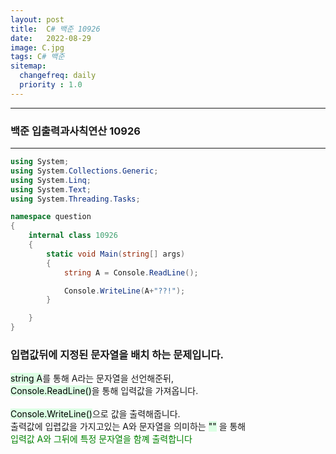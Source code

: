 ```yaml
---
layout: post
title:  C# 백준 10926
date:   2022-08-29
image: C.jpg
tags: C# 백준
sitemap:
  changefreq: daily
  priority : 1.0
---
```


---
### 백준 입출력과사칙연산 10926
---

```c#
using System;
using System.Collections.Generic;
using System.Linq;
using System.Text;
using System.Threading.Tasks;

namespace question
{
    internal class 10926
    {
        static void Main(string[] args)
        {
            string A = Console.ReadLine();

            Console.WriteLine(A+"??!");
        }

    }
}
```

### 입렵값뒤에 지정된 문자열을 배치 하는 문제입니다.

<mark style='background-color: #dcffe4'>string A</mark>를 통해 A라는 문자열을 선언해준뒤,  
<mark style='background-color: #dcffe4'>Console.ReadLine()</mark>을 통해 입력값을 가져옵니다.  
<br>
<mark style='background-color: #dcffe4'>Console.WriteLine()</mark>으로 값을 출력해줍니다.  
출력값에 입렵값을 가지고있는 A와 문자열을 의미하는  <mark style='background-color: #dcffe4'>""</mark>  을 통해  
<span style="color:green">입력값 A와 그뒤에 특정 문자열을 함꼐 출력합니다</span>